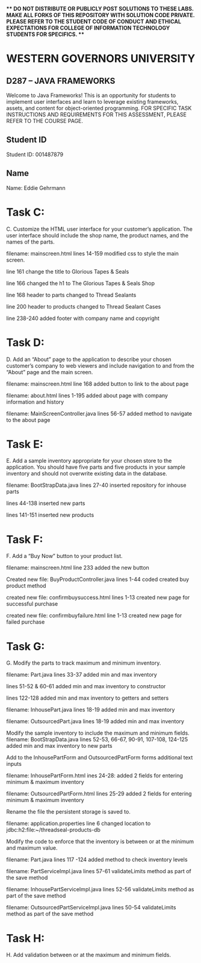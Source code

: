 <strong>** DO NOT DISTRIBUTE OR PUBLICLY POST SOLUTIONS TO THESE LABS. MAKE ALL FORKS OF THIS REPOSITORY WITH SOLUTION CODE PRIVATE. PLEASE REFER TO THE STUDENT CODE OF CONDUCT AND ETHICAL EXPECTATIONS FOR COLLEGE OF INFORMATION TECHNOLOGY STUDENTS FOR SPECIFICS. ** </strong>

# WESTERN GOVERNORS UNIVERSITY 
## D287 – JAVA FRAMEWORKS
Welcome to Java Frameworks! This is an opportunity for students to implement user interfaces and learn to leverage existing frameworks, assets, and content for object-oriented programming.
FOR SPECIFIC TASK INSTRUCTIONS AND REQUIREMENTS FOR THIS ASSESSMENT, PLEASE REFER TO THE COURSE PAGE.
## Student ID
Student ID: 001487879
## Name
Name: Eddie Gehrmann

# Task C:
C. Customize the HTML user interface for your customer’s application. The user interface should include the shop name, the product names, and the names of the parts.

filename: mainscreen.html
lines 14-159 modified css to style the main screen.

line 161 change the title to Glorious Tapes & Seals

line 166 changed the h1 to The Glorious Tapes & Seals Shop

line 168 header to parts changed to Thread Sealants

line 200 header to products changed to Thread Sealant Cases

line 238-240 added footer with company name and copyright

# Task D:
D. Add an “About” page to the application to describe your chosen customer’s company to web viewers and include navigation to and from the “About” page and the main screen.

filename: mainscreen.html
line 168 added button to link to the about page

filename: about.html
lines 1-195 added about page with company information and history

filename: MainScreenController.java
lines 56-57 added method to navigate to the about page

# Task E:
E. Add a sample inventory appropriate for your chosen store to the application. You should have five parts and five products in your sample inventory and should not overwrite existing data in the database.

filename: BootStrapData.java
lines 27-40 inserted repository for inhouse parts

lines 44-138 inserted new parts

lines 141-151 inserted new products

# Task F:
F. Add a “Buy Now” button to your product list. 

filename: mainscreen.html
line 233 added the new button

Created new file: BuyProductController.java
lines 1-44 coded created buy product method

created new file: confirmbuysuccess.html
lines 1-13 created new page for successful purchase

created new file: confirmbuyfailure.html
line 1-13 created new page for failed purchase

# Task G:
G. Modify the parts to track maximum and minimum inventory.

filename: Part.java
lines 33-37 added min and max inventory

lines 51-52 & 60-61 added min and max inventory to constructor

lines 122-128 added min and max inventory to getters and setters

filename: InhousePart.java
lines 18-19 added min and max inventory

filename: OutsourcedPart.java
lines 18-19 added min and max inventory

Modify the sample inventory to include the maximum and minimum fields.
filename: BootStrapData.java
lines 52-53, 66-67, 90-91, 107-108, 124-125 added min and max inventory to new parts

Add to the InhousePartForm and OutsourcedPartForm forms additional text inputs

filename: InhousePartForm.html
ines 24-28: added 2 fields for entering minimum & maximum inventory 

filename: OutsourcedPartForm.html
lines 25-29 added 2 fields for entering minimum & maximum inventory

Rename the file the persistent storage is saved to.

filename: application.properties
line 6 changed location to jdbc:h2:file:~/threadseal-products-db

Modify the code to enforce that the inventory is between or at the minimum and maximum value.

filename: Part.java
lines 117 -124 added method to check inventory levels

filename: PartServiceImpl.java
lines 57-61 validateLimits method as part of the save method

filename: InhousePartServiceImpl.java
lines 52-56 validateLimits method as part of the save method

filename: OutsourcedPartServiceImpl.java
lines 50-54  validateLimits method as part of the save method

# Task H:
H. Add validation between or at the maximum and minimum fields.





